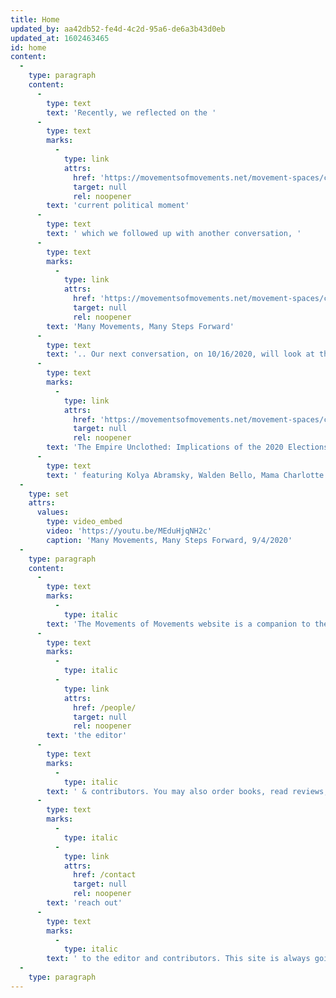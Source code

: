 ```yaml
---
title: Home
updated_by: aa42db52-fe4d-4c2d-95a6-de6a3b43d0eb
updated_at: 1602463465
id: home
content:
  -
    type: paragraph
    content:
      -
        type: text
        text: 'Recently, we reflected on the '
      -
        type: text
        marks:
          -
            type: link
            attrs:
              href: 'https://movementsofmovements.net/movement-spaces/conversations/the-nature-and-meaning-of-our-moment-7-24-2020'
              target: null
              rel: noopener
        text: 'current political moment'
      -
        type: text
        text: ' which we followed up with another conversation, '
      -
        type: text
        marks:
          -
            type: link
            attrs:
              href: 'https://movementsofmovements.net/movement-spaces/conversations'
              target: null
              rel: noopener
        text: 'Many Movements, Many Steps Forward'
      -
        type: text
        text: '.. Our next conversation, on 10/16/2020, will look at the US elections from a global perspective: '
      -
        type: text
        marks:
          -
            type: link
            attrs:
              href: 'https://movementsofmovements.net/movement-spaces/conversations/the-empire-unclothed-implications-of-the-2020-us-elections'
              target: null
              rel: noopener
        text: 'The Empire Unclothed: Implications of the 2020 Elections for Humanity and Mother Earth'
      -
        type: text
        text: ' featuring Kolya Abramsky, Walden Bello, Mama Charlotte O''Neal, and Marie Cruz Soto. '
  -
    type: set
    attrs:
      values:
        type: video_embed
        video: 'https://youtu.be/MEduHjqNH2c'
        caption: 'Many Movements, Many Steps Forward, 9/4/2020'
  -
    type: paragraph
    content:
      -
        type: text
        marks:
          -
            type: italic
        text: 'The Movements of Movements website is a companion to the book series. It includes updates from '
      -
        type: text
        marks:
          -
            type: italic
          -
            type: link
            attrs:
              href: /people/
              target: null
              rel: noopener
        text: 'the editor'
      -
        type: text
        marks:
          -
            type: italic
        text: ' & contributors. You may also order books, read reviews, learn about continuing conversations, as well as '
      -
        type: text
        marks:
          -
            type: italic
          -
            type: link
            attrs:
              href: /contact
              target: null
              rel: noopener
        text: 'reach out'
      -
        type: text
        marks:
          -
            type: italic
        text: ' to the editor and contributors. This site is always going to be work-in-progress and is still under construction. '
  -
    type: paragraph
---
```

